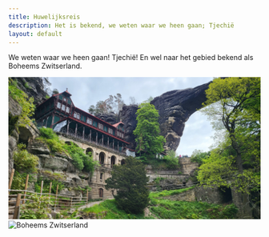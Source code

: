 ```yaml
---
title: Huwelijksreis
description: Het is bekend, we weten waar we heen gaan; Tjechië
layout: default
---
```


We weten waar we heen gaan! Tjechië! En wel naar het gebied bekend als Boheems Zwitserland.

![Boheems Zwitserland](images/boheems.jpg)
![Boheems Zwitserland](images/zwitsers.jpg)
